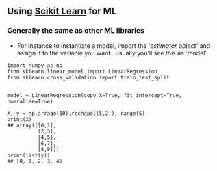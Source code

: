 ## Using [Scikit Learn](https://scikit-learn.org/stable/user_guide.html) for ML 

### Generally the same as other ML libraries
- For instance to instantiate a model, import the _'estimator object'_ and assign it to the variable you want.. usually you'll see this as 'model'

```
import numpy as np
from sklearn.linear_model import LinearRegression
from sklearn.cross_validation import train_test_split


model = LinearRegression(copy_X=True, fit_intercept=True, nomralize=True)

X, y = np.arrage(10).reshape((5,2)), range(5)
print(X)
## array([[0,1],
          [2,3],
          [4,5],
          [6,7],
          [8,9]])
print(list(y))
## [0, 1, 2, 3, 4]
```